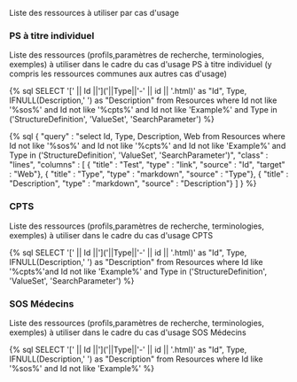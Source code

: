 Liste des ressources à utiliser par cas d'usage

### PS à titre individuel

Liste des ressources (profils,paramètres de recherche, terminologies, exemples) à utiliser dans le cadre du cas d'usage PS à titre individuel (y compris les ressources communes aux autres cas d'usage)

{% sql SELECT '[' || Id ||']('||Type||'-' || id || '.html)' as "Id", Type, IFNULL(Description,' ') as "Description" from Resources
where Id not like '%sos%' and  Id not like '%cpts%' and Id not like 'Example%' and Type in ('StructureDefinition', 'ValueSet', 'SearchParameter') %}

{% sql {
  "query" : "select Id, Type, Description, Web from Resources where Id not like '%sos%' and  Id not like '%cpts%' and Id not like 'Example%' and Type in ('StructureDefinition', 'ValueSet', 'SearchParameter')",
  "class" : "lines",
  "columns" : [
    { "title" : "Test", "type" : "link", "source" : "Id", "target" : "Web"},
    { "title" : "Type", "type" : "markdown", "source" : "Type"},
    { "title" : "Description", "type" : "markdown", "source" : "Description"}
  ]
} %}

### CPTS

Liste des ressources (profils,paramètres de recherche, terminologies, exemples) à utiliser dans le cadre du cas d'usage CPTS

{% sql SELECT '[' || Id ||']('||Type||'-' || id || '.html)' as "Id", Type, IFNULL(Description,' ') as "Description" from Resources
where Id like '%cpts%'and Id not like 'Example%' and Type in  ('StructureDefinition', 'ValueSet', 'SearchParameter') %}

### SOS Médecins

Liste des ressources (profils,paramètres de recherche, terminologies, exemples) à utiliser dans le cadre du cas d'usage SOS Médecins

{% sql SELECT '[' || Id ||']('||Type||'-' || id || '.html)' as "Id", Type, IFNULL(Description,' ') as "Description" from Resources
where Id like '%sos%' and Id not like 'Example%' %}

